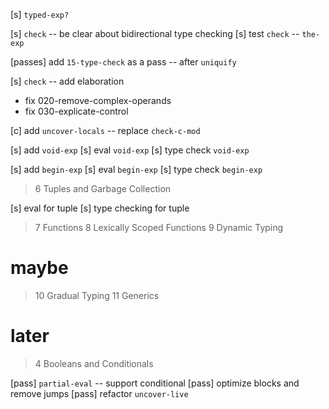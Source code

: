 [s] `typed-exp?`

[s] `check` -- be clear about bidirectional type checking
[s] test `check` -- `the-exp`

[passes] add `15-type-check` as a pass -- after `uniquify`

[s] `check` -- add elaboration

- fix 020-remove-complex-operands
- fix 030-explicate-control

[c] add `uncover-locals` -- replace `check-c-mod`

[s] add `void-exp`
[s] eval `void-exp`
[s] type check `void-exp`

[s] add `begin-exp`
[s] eval `begin-exp`
[s] type check `begin-exp`

> 6 Tuples and Garbage Collection

[s] eval for tuple
[s] type checking for tuple

> 7 Functions
> 8 Lexically Scoped Functions
> 9 Dynamic Typing

# maybe

> 10 Gradual Typing
> 11 Generics

# later

> 4 Booleans and Conditionals

[pass] `partial-eval` -- support conditional
[pass] optimize blocks and remove jumps
[pass] refactor `uncover-live`
